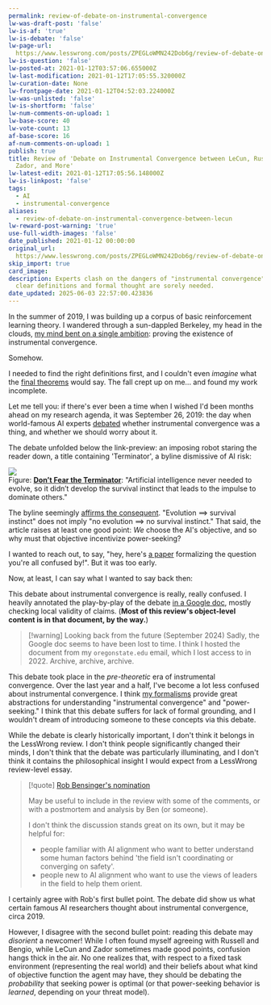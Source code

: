 ```yaml
---
permalink: review-of-debate-on-instrumental-convergence
lw-was-draft-post: 'false'
lw-is-af: 'true'
lw-is-debate: 'false'
lw-page-url: 
  https://www.lesswrong.com/posts/ZPEGLoWMN242Dob6g/review-of-debate-on-instrumental-convergence-between-lecun
lw-is-question: 'false'
lw-posted-at: 2021-01-12T03:57:06.655000Z
lw-last-modification: 2021-01-12T17:05:55.320000Z
lw-curation-date: None
lw-frontpage-date: 2021-01-12T04:52:03.224000Z
lw-was-unlisted: 'false'
lw-is-shortform: 'false'
lw-num-comments-on-upload: 1
lw-base-score: 40
lw-vote-count: 13
af-base-score: 16
af-num-comments-on-upload: 1
publish: true
title: Review of 'Debate on Instrumental Convergence between LeCun, Russell, Bengio,
  Zador, and More'
lw-latest-edit: 2021-01-12T17:05:56.148000Z
lw-is-linkpost: 'false'
tags:
  - AI
  - instrumental-convergence
aliases:
  - review-of-debate-on-instrumental-convergence-between-lecun
lw-reward-post-warning: 'true'
use-full-width-images: 'false'
date_published: 2021-01-12 00:00:00
original_url: 
  https://www.lesswrong.com/posts/ZPEGLoWMN242Dob6g/review-of-debate-on-instrumental-convergence-between-lecun
skip_import: true
card_image:
description: Experts clash on the dangers of "instrumental convergence" in AI, but
  clear definitions and formal thought are sorely needed.
date_updated: 2025-06-03 22:57:00.423836
---
```






In the summer of 2019, I was building up a corpus of basic reinforcement learning theory. I wandered through a sun-dappled Berkeley, my head in the clouds, [my mind bent on a single ambition](/problem-relaxation-as-a-tactic#Formalizing-Instrumental-Convergence): proving the existence of instrumental convergence.

Somehow.

I needed to find the right definitions first, and I couldn't even _imagine_ what the [final theorems](https://arxiv.org/abs/1912.01683v6) would say. The fall crept up on me... and found my work incomplete.

Let me tell you: if there's ever been a time when I wished I'd been months ahead on my research agenda, it was September 26, 2019: the day when world-famous AI experts [debated](https://www.facebook.com/story.php?story_fbid=10156248637927143&id=722677142) whether instrumental convergence was a thing, and whether we should worry about it.

The debate unfolded below the link-preview: an imposing robot staring the reader down, a title containing 'Terminator', a byline dismissive of AI risk:

![](https://assets.turntrout.com/static/images/posts/dont_fear.avif)
<br/>Figure: [**Don’t Fear the Terminator**](https://blogs.scientificamerican.com/observations/dont-fear-the-terminator/?fbclid=IwAR3bzsKy92K0cRTuJ-E1CTFvRZILWgIRVM5EgzPsoSsYqwOZX8_7LmmZkBw): "Artificial intelligence never needed to evolve, so it didn’t develop the survival instinct that leads to the impulse to dominate others."  
  
The byline seemingly [affirms the consequent](https://en.wikipedia.org/wiki/Affirming_the_consequent). "Evolution $\implies$  survival instinct" does not imply "no evolution $\implies$ no survival instinct." That said, the article raises at least one good point: _We_ choose the AI's objective, and so why must that objective incentivize power-seeking?

I wanted to reach out, to say, "hey, here's [a paper](https://arxiv.org/abs/1912.01683v6) formalizing the question you're all confused by!". But it was too early.

Now, at least, I can say what I wanted to say back then:

This debate about instrumental convergence is really, really confused. I heavily annotated the play-by-play of the debate [in a Google doc](https://docs.google.com/document/d/1Y9ga5lS3c6ilZeZ2v2RLEe3x-io0RLDQsdp0HKorZR8/edit?usp=sharing), mostly checking local validity of claims. (**Most of this review's object-level content is in that document, by the way.**)

> [!warning] Looking back from the future (September 2024)
> Sadly, the Google doc seems to have been lost to time. I think I hosted the document from my `oregonstate.edu` email, which I lost access to in 2022. Archive, archive, archive.

This debate took place in the _pre-theoretic_ era of instrumental convergence. Over the last year and a half, I've become a lot less confused about instrumental convergence. I think [my formalisms](/seeking-power-is-often-convergently-instrumental-in-mdps) provide great abstractions for understanding "instrumental convergence" and "power-seeking." I think that this debate suffers for lack of formal grounding, and I wouldn't dream of introducing someone to these concepts via this debate.

While the debate is clearly historically important, I don't think it belongs in the LessWrong review. I don't think people significantly changed their minds, I don't think that the debate was particularly illuminating, and I don't think it contains the philosophical insight I would expect from a LessWrong review-level essay.

> [!quote] [Rob Bensinger's nomination](https://www.lesswrong.com/posts/WxW6Gc6f2z3mzmqKs/debate-on-instrumental-convergence-between-lecun-russell?commentId=yHqJhiWapTtAb4vNM)
>
> May be useful to include in the review with some of the comments, or with a postmortem and analysis by Ben (or someone).
>
> I don't think the discussion stands great on its own, but it may be helpful for:
>
> - people familiar with AI alignment who want to better understand some human factors behind 'the field isn't coordinating or converging on safety'.
> - people new to AI alignment who want to use the views of leaders in the field to help them orient.

I certainly agree with Rob's first bullet point. The debate did show us what certain famous AI researchers thought about instrumental convergence, circa 2019.

However, I disagree with the second bullet point: reading this debate may _disorient_ a newcomer! While I often found myself agreeing with Russell and Bengio, while LeCun and Zador sometimes made good points, confusion hangs thick in the air. No one realizes that, with respect to a fixed task environment (representing the real world) and their beliefs about what kind of objective function the agent may have, they should be debating the _probability_ that seeking power is optimal (or that power-seeking behavior is _learned_, depending on your threat model).
